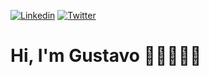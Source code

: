 [![Linkedin](https://img.shields.io/badge/Linkedin-0E76A8?style=for-the-badge&logo=linkedin&logoColor=FFFFFF)](https://www.linkedin.com/in/gustavofariaa)
[![Twitter](https://img.shields.io/badge/Twitter-1DA1F2?style=for-the-badge&logo=twitter&logoColor=FFFFFF)](https://twitter.com/gufariaa)

# Hi, I'm Gustavo 👋🏻👨🏻‍💻
